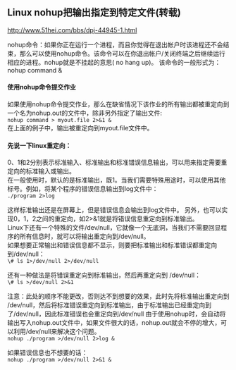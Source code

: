 ##  Linux nohup把输出指定到特定文件(转载)    
http://www.51hei.com/bbs/dpj-44945-1.html

nohup命令：如果你正在运行一个进程，而且你觉得在退出帐户时该进程还不会结束，那么可以使用nohup命令。该命令可以在你退出帐户/关闭终端之后继续运行相应的进程。nohup就是不挂起的意思( no hang up)。 
该命令的一般形式为：nohup command &   
#### 使用nohup命令提交作业   
如果使用nohup命令提交作业，那么在缺省情况下该作业的所有输出都被重定向到一个名为nohup.out的文件中，除非另外指定了输出文件:  
`nohup command > myout.file 2>&1 &`  
在上面的例子中，输出被重定向到myout.file文件中。  
  
#### 先说一下linux重定向：
0、1和2分别表示标准输入、标准输出和标准错误信息输出，可以用来指定需要重定向的标准输入或输出。  
在一般使用时，默认的是标准输出，既1。当我们需要特殊用途时，可以使用其他标号。例如，将某个程序的错误信息输出到log文件中：  
`./program 2>log`    
  
这样标准输出还是在屏幕上，但是错误信息会输出到log文件中。
另外，也可以实现0，1，2之间的重定向，如2>&1就是将错误信息重定向到标准输出。  
Linux下还有一个特殊的文件/dev/null，它就像一个无底洞，当我们不需要回显程序的所有信息时，就可以将输出重定向到/dev/null。  
如果想要正常输出和错误信息都不显示，则要把标准输出和标准错误都重定向到/dev/null：  
`\# ls 1>/dev/null 2>/dev/null`    
  
还有一种做法是将错误重定向到标准输出，然后再重定向到 /dev/null：  
`\# ls >/dev/null 2>&1`    
  
注意：此处的顺序不能更改，否则达不到想要的效果，此时先将标准输出重定向到 /dev/null，然后将标准错误重定向到标准输出，由于标准输出已经重定向到了/dev/null，因此标准错误也会重定向到/dev/null
由于使用nohup时，会自动将输出写入nohup.out文件中，如果文件很大的话，nohup.out就会不停的增大，可以利用/dev/null来解决这个问题。  
`nohup ./program >/dev/null 2>log &`    
  
如果错误信息也不想要的话：  
`nohup ./program >/dev/null 2>&1 &`
